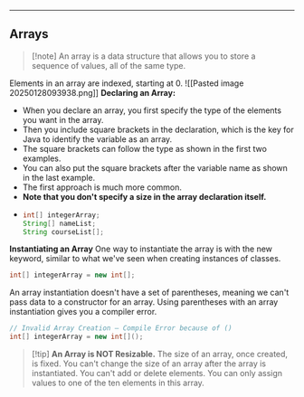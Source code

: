 ____
## Arrays 

>[!note] An array is a data structure that allows you to store a sequence of values, all of the same type.

Elements in an array are indexed, starting at 0.
![[Pasted image 20250128093938.png]]
**Declaring an Array:**
- When you declare an array, you first specify the type of the elements you want in the array.
- Then you include square brackets in the declaration, which is the key for Java to identify the variable as an array.
- The square brackets can follow the type as shown in the first two examples.  
- You can also put the square brackets after the variable name as shown in the last example.
- The first approach is much more common.
- **Note that you don't specify a size in the array declaration itself.**
- 
  ```java
  int[] integerArray;
  String[] nameList;
  String courseList[];
	```
**Instantiating an Array**
One way to instantiate the array is with the new keyword, similar to what we've seen when creating instances of classes.
```java
int[] integerArray = new int[];
```
An array instantiation doesn't have a set of parentheses, meaning we can't pass data to a constructor for an array. Using parentheses with an array instantiation gives you a compiler error.
```java
// Invalid Array Creation – Compile Error because of ()
int[] integerArray = new int[]();
```

>[!tip] **An Array is NOT Resizable.**
>The size of an array, once created, is fixed. You can't change the size of an array after the array is instantiated. You can't add or delete elements. You can only assign values to one of the ten elements in this array.






